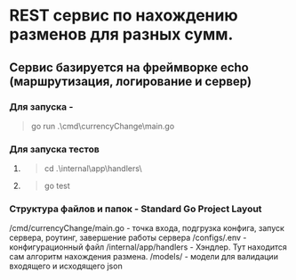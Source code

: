 # REST сервис по нахождению разменов для разных сумм.
## Сервис базируется на фреймворке echo (маршрутизация, логирование и сервер) 

### Для запуска - 
> go run .\cmd\currencyChange\main.go

### Для запуска тестов 
1. > cd .\internal\app\handlers\
2. > go test

### Структура файлов и папок - Standard Go Project Layout
/cmd/currencyChange/main.go - точка входа, подгрузка конфига, запуск сервера, роутинг, завершение работы сервера
/configs/.env - конфигурационный файл
/internal/app/handlers - Хэндлер. Тут находится сам алгоритм нахождения размена.
/models/ - модели для валидации входящего и исходящего json
